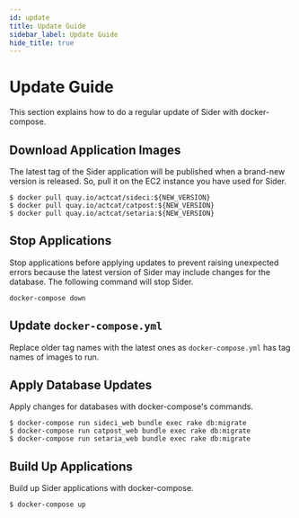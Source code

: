 ```yaml
---
id: update
title: Update Guide
sidebar_label: Update Guide
hide_title: true
---
```


# Update Guide

This section explains how to do a regular update of Sider with docker-compose.

## Download Application Images
The latest tag of the Sider application will be published when a brand-new version is released. So, pull it on the EC2 instance you have used for Sider.

```
$ docker pull quay.io/actcat/sideci:${NEW_VERSION}
$ docker pull quay.io/actcat/catpost:${NEW_VERSION}
$ docker pull quay.io/actcat/setaria:${NEW_VERSION}
```

## Stop Applications
Stop applications before applying updates to prevent raising unexpected errors because the latest version of Sider may include changes for the database. The following command will stop Sider.

```
docker-compose down
```

## Update `docker-compose.yml`
Replace older tag names with the latest ones as `docker-compose.yml` has tag names of images to run.

## Apply Database Updates
Apply changes for databases with docker-compose's commands.

```
$ docker-compose run sideci_web bundle exec rake db:migrate
$ docker-compose run catpost_web bundle exec rake db:migrate
$ docker-compose run setaria_web bundle exec rake db:migrate
```

## Build Up Applications
Build up Sider applications with docker-compose.

```
$ docker-compose up
```
